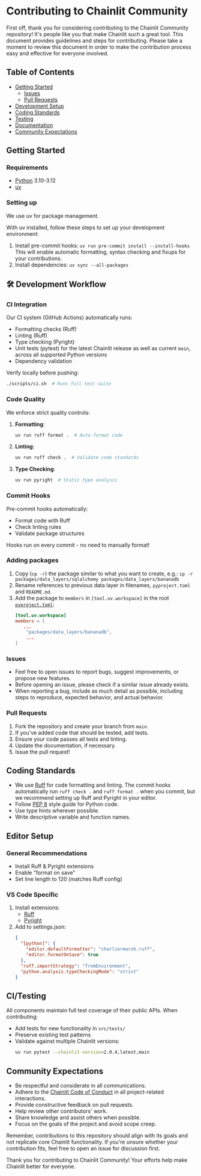 # Contributing to Chainlit Community

First off, thank you for considering contributing to the Chainlit Community repository! It's people like you that make
Chainlit such a great tool. This document provides guidelines and steps for contributing. Please take a moment to
review this document in order to make the contribution process easy and effective for everyone involved.

## Table of Contents

- [Getting Started](#getting-started)
  - [Issues](#issues)
  - [Pull Requests](#pull-requests)
- [Development Setup](#development-setup)
- [Coding Standards](#coding-standards)
- [Testing](#testing)
- [Documentation](#documentation)
- [Community Expectations](#community-expectations)

## Getting Started

### Requirements

- [Python](https://python.org/) 3.10-3.12
- [uv](https://docs.astral.sh/uv/getting-started/installation/)

### Setting up

We use uv for package management.

With uv installed, follow these steps to set up your development environment:

1. Install pre-commit hooks: `uv run pre-commit install --install-hooks`
   This will enable automatic formatting, syntax checking and fixups for your contributions.
1. Install dependencies: `uv sync --all-packages`

## 🛠 Development Workflow

### CI Integration

Our CI system (GitHub Actions) automatically runs:

- Formatting checks (Ruff)
- Linting (Ruff)
- Type checking (Pyright)
- Unit tests (pytest) for the latest Chainlit release as well as current `main`,
  across all supported Python versions
- Dependency validation

Verify locally before pushing:

```bash
./scripts/ci.sh  # Runs full test suite
```

### Code Quality

We enforce strict quality controls:

1. **Formatting**:
   ```bash
   uv run ruff format .  # Auto-format code
   ```
1. **Linting**:
   ```bash
   uv run ruff check .  # Validate code standards
   ```
1. **Type Checking**:
   ```bash
   uv run pyright  # Static type analysis
   ```

### Commit Hooks

Pre-commit hooks automatically:

- Format code with Ruff
- Check linting rules
- Validate package structures

Hooks run on every commit - no need to manually format!

### Adding packages

1. Copy (`cp -r`) the package similar to what you want to create, e.g.:
   `cp -r packages/data_layers/sqlalchemy packages/data_layers/bananadb`
1. Rename references to previous data layer in filenames, `pyproject.toml` and `README.md`.
1. Add the package to `members` in `[tool.uv.workspace]` in the root [`pyproject.toml`](pyproject.toml):
   ```toml
   [tool.uv.workspace]
   members = [
      ...
       "packages/data_layers/bananadb",
       ...
   ]
   ```

### Issues

- Feel free to open issues to report bugs, suggest improvements, or propose new features.
- Before opening an issue, please check if a similar issue already exists.
- When reporting a bug, include as much detail as possible, including steps to reproduce, expected behavior, and
  actual behavior.

### Pull Requests

1. Fork the repository and create your branch from `main`.
1. If you've added code that should be tested, add tests.
1. Ensure your code passes all tests and linting.
1. Update the documentation, if necessary.
1. Issue the pull request!

## Coding Standards

- We use [Ruff](https://github.com/astral-sh/ruff) for code formatting and linting. The commit hooks automatically run
  `ruff check .` and `ruff format .` when you commit, but we recommend setting up Ruff and Pyright in your editor.
- Follow [PEP 8](https://www.python.org/dev/peps/pep-0008/) style guide for Python code.
- Use type hints wherever possible.
- Write descriptive variable and function names.

## Editor Setup

### General Recommendations

- Install Ruff & Pyright extensions
- Enable "format on save"
- Set line length to 120 (matches Ruff config)

### VS Code Specific

1. Install extensions:
   - [Ruff](https://marketplace.visualstudio.com/items?itemName=charliermarsh.ruff)
   - [Pyright](https://marketplace.visualstudio.com/items?itemName=ms-python.vscode-pylance)
1. Add to settings.json:
   ```json
   {
     "[python]": {
       "editor.defaultFormatter": "charliermarsh.ruff",
       "editor.formatOnSave": true
     },
     "ruff.importStrategy": "fromEnvironment",
     "python.analysis.typeCheckingMode": "strict"
   }
   ```

## CI/Testing

All components maintain full test coverage of their public APIs. When contributing:

- Add tests for new functionality in `src/tests/`
- Preserve existing test patterns
- Validate against multiple Chainlit versions:
  ```bash
  uv run pytest --chainlit-version=2.0.4,latest,main
  ```

## Community Expectations

- Be respectful and considerate in all communications.
- Adhere to the [Chainlit Code of Conduct](CODE_OF_CONDUCT.md) in all project-related interactions.
- Provide constructive feedback on pull requests.
- Help review other contributors' work.
- Share knowledge and assist others when possible.
- Focus on the goals of the project and avoid scope creep.

Remember, contributions to this repository should align with its goals and not replicate core Chainlit functionality. If
you're unsure whether your contribution fits, feel free to open an issue for discussion first.

Thank you for contributing to Chainlit Community! Your efforts help make Chainlit better for everyone.
